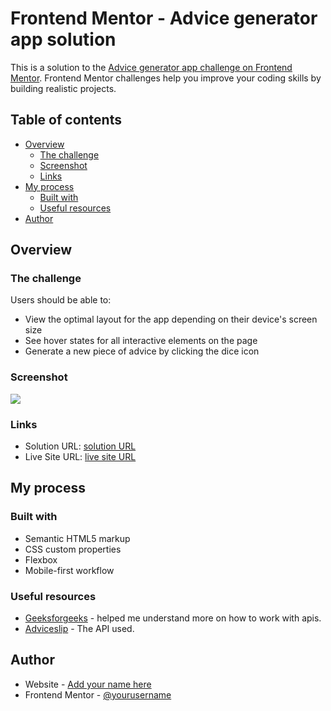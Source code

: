 # Frontend Mentor - Advice generator app solution

This is a solution to the [Advice generator app challenge on Frontend Mentor](https://www.frontendmentor.io/challenges/advice-generator-app-QdUG-13db). Frontend Mentor challenges help you improve your coding skills by building realistic projects.

## Table of contents

- [Overview](#overview)
  - [The challenge](#the-challenge)
  - [Screenshot](#screenshot)
  - [Links](#links)
- [My process](#my-process)
  - [Built with](#built-with)
  - [Useful resources](#useful-resources)
- [Author](#author)


## Overview

### The challenge

Users should be able to:

- View the optimal layout for the app depending on their device's screen size
- See hover states for all interactive elements on the page
- Generate a new piece of advice by clicking the dice icon

### Screenshot

![](./screenshot.png)

### Links

- Solution URL: [solution URL](https://github.com/Raykingflamez/advice-generator-app)
- Live Site URL: [live site URL](https://raykingflamez.github.io/advice-generator-app/)

## My process

### Built with

- Semantic HTML5 markup
- CSS custom properties
- Flexbox
- Mobile-first workflow

### Useful resources

- [Geeksforgeeks](https://www.geeksforgeeks.org/working-with-apis-in-javascript/) - helped me understand more on how to work with apis.
- [Adviceslip](https://api.adviceslip.com/) - The API used.

## Author

- Website - [Add your name here](https://rayfolio.netlify.app)
- Frontend Mentor - [@yourusername](https://www.frontendmentor.io/profile/Raykingflamez)
